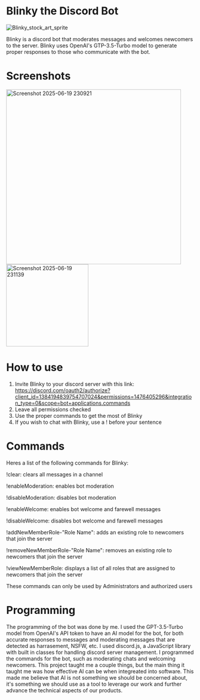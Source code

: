 # Blinky the Discord Bot
![Blinky_stock_art_sprite](https://github.com/user-attachments/assets/b0150447-4e00-4442-8177-bf5de978d524)

Blinky is a discord bot that moderates messages and welcomes newcomers to the server. Blinky uses OpenAI's GTP-3.5-Turbo model to generate proper responses to those who communicate with the bot. 

# Screenshots
<img width="468" alt="Screenshot 2025-06-19 230921" src="https://github.com/user-attachments/assets/e11472ad-d9c2-48c9-8fdb-48e7e62c0d64" />
<br>
<img width="220" alt="Screenshot 2025-06-19 231139" src="https://github.com/user-attachments/assets/bd9b8766-e883-4413-ab95-c805b08391fd" />

# How to use
1. Invite Blinky to your discord server with this link: https://discord.com/oauth2/authorize?client_id=1384194839754707024&permissions=1476405296&integration_type=0&scope=bot+applications.commands
2. Leave all permissions checked
3. Use the proper commands to get the most of Blinky
4. If you wish to chat with Blinky, use a ! before your sentence

# Commands
Heres a list of the following commands for Blinky:


!clear: clears all messages in a channel

!enableModeration: enables bot moderation

!disableModeration: disables bot moderation

!enableWelcome: enables bot welcome and farewell messages

!disableWelcome: disables bot welcome and farewell messages

!addNewMemberRole-"Role Name": adds an existing role to newcomers that join the server

!removeNewMemberRole-"Role Name": removes an existing role to newcomers that join the server

!viewNewMemberRole: displays a list of all roles that are assigned to newcomers that join the server 


These commands can only be used by Administrators and authorized users

# Programming
The programming of the bot was done by me. I used the GPT-3.5-Turbo model from OpenAI's API token to have an AI model for the bot, for both accurate responses to messages and moderating messages that are detected as harrasement, NSFW, etc. I used discord.js, a JavaScript library with built in classes for handling discord server management. I programmed the commands for the bot, such as moderating chats and welcoming newcomers. This project taught me a couple things, but the main thing it taught me was how effective AI can be when integreated into software. This made me believe that AI is not something we should be concerned about, it's something we should use as a tool to leverage our work and further advance the technical aspects of our products.
